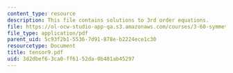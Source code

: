 ```yaml
---
content_type: resource
description: This file contains solutions to 3rd order equations.
file: https://ol-ocw-studio-app-qa.s3.amazonaws.com/courses/3-60-symmetry-structure-and-tensor-properties-of-materials-fall-2005/3d2dbef63ca0ff6152da0b481ab45297_tensor9.pdf
file_type: application/pdf
parent_uid: 5c93f2b1-5536-7d91-878e-b2224ece1c30
resourcetype: Document
title: tensor9.pdf
uid: 3d2dbef6-3ca0-ff61-52da-0b481ab45297
---
```

